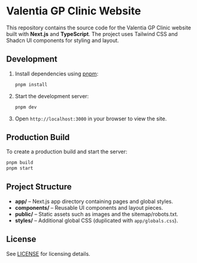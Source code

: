 # Valentia GP Clinic Website

This repository contains the source code for the Valentia GP Clinic website built with **Next.js** and **TypeScript**. The project uses Tailwind CSS and Shadcn UI components for styling and layout.

## Development

1. Install dependencies using [pnpm](https://pnpm.io/):
   ```bash
   pnpm install
   ```
2. Start the development server:
   ```bash
   pnpm dev
   ```
3. Open `http://localhost:3000` in your browser to view the site.

## Production Build

To create a production build and start the server:

```bash
pnpm build
pnpm start
```

## Project Structure

- **app/** – Next.js app directory containing pages and global styles.
- **components/** – Reusable UI components and layout pieces.
- **public/** – Static assets such as images and the sitemap/robots.txt.
- **styles/** – Additional global CSS (duplicated with `app/globals.css`).

## License

See [LICENSE](LICENSE) for licensing details.
